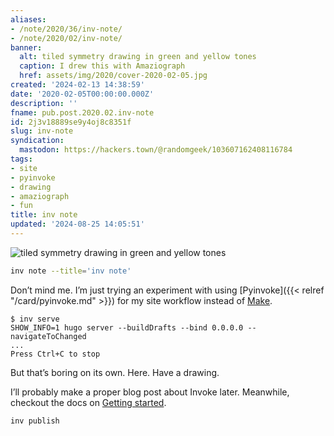 ```yaml
---
aliases:
- /note/2020/36/inv-note/
- /note/2020/02/inv-note/
banner:
  alt: tiled symmetry drawing in green and yellow tones
  caption: I drew this with Amaziograph
  href: assets/img/2020/cover-2020-02-05.jpg
created: '2024-02-13 14:38:59'
date: '2020-02-05T00:00:00.000Z'
description: ''
fname: pub.post.2020.02.inv-note
id: 2j3v18889se9y4oj8c8351f
slug: inv-note
syndication:
  mastodon: https://hackers.town/@randomgeek/103607162408116784
tags:
- site
- pyinvoke
- drawing
- amaziograph
- fun
title: inv note
updated: '2024-08-25 14:05:51'
---
```


![tiled symmetry drawing in green and yellow tones](assets/img/2020/cover-2020-02-05.jpg "I drew this with Amaziograph")

```sh
inv note --title='inv note'
```

Don’t mind me. I’m just trying an experiment with using [Pyinvoke]({{< relref "/card/pyinvoke.md" >}}) for my site workflow instead of [Make](https://www.gnu.org/software/make/).

```console
$ inv serve
SHOW_INFO=1 hugo server --buildDrafts --bind 0.0.0.0 --navigateToChanged
...
Press Ctrl+C to stop
```

But that’s boring on its own. Here. Have a drawing.

I’ll probably make a proper blog post about Invoke later. Meanwhile, checkout the docs on [Getting started](https://docs.pyinvoke.org/en/stable/getting-started.html).

```sh
inv publish
```